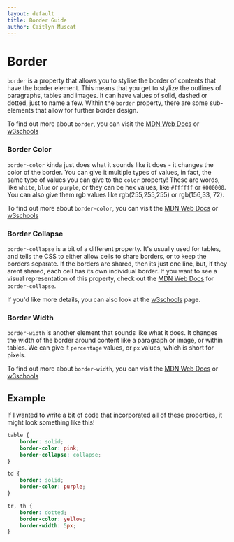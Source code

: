 ```yaml
--- 
layout: default
title: Border Guide
author: Caitlyn Muscat
---
```


# Border

`border` is a property that allows you to stylise the border of contents that have the border element. This means that you get to stylize the outlines of paragraphs, tables and images. It can have values of solid, dashed or dotted, just to name a few. Within the `border` property, there are some sub-elements that allow for further border design.

To find out more about `border`, you can visit the [MDN Web Docs](https://developer.mozilla.org/en-US/docs/Web/CSS/border) or [w3schools](https://www.w3schools.com/css/css_border.asp)

### Border Color 

`border-color` kinda just does what it sounds like it does - it changes the color of the border. You can give it multiple types of values, in fact, the same type of values you can give to the `color` property! These are words, like `white`, `blue` or `purple`, or they can be hex values, like `#ffffff` or `#000000`. You can also give them rgb values like rgb(255,255,255) or rgb(156,33, 72). 

To find out more about `border-color`, you can visit the [MDN Web Docs](https://developer.mozilla.org/en-US/docs/Web/CSS/border-color) or [w3schools](https://www.w3schools.com/css/css_border_color.asp)

### Border Collapse

`border-collapse` is a bit of a different property. It's usually used for tables, and tells the CSS to either allow cells to share borders, or to keep the borders separate. If the borders are shared, then its just one line, but, if they arent shared, each cell has its own individual border. If you want to see a visual representation of this property, check out the [MDN Web Docs](https://developer.mozilla.org/en-US/docs/Web/CSS/border-collapse) for `border-collapse`. 

If you'd like more details, you can also look at the [w3schools](https://www.w3schools.com/cssref/pr_border-collapse.php) page. 

### Border Width 

`border-width` is another element that sounds like what it does. It changes the width of the border around content like a paragraph or image, or within tables. We can give it `percentage` values, or `px` values, which is short for pixels. 

To find out more about `border-width`, you can visit the [MDN Web Docs](https://developer.mozilla.org/en-US/docs/Web/CSS/border-width) or [w3schools](https://www.w3schools.com/cssref/pr_border-width.php)

## Example

If I wanted to write a bit of code that incorporated all of these properties, it might look something like this! 

```css
table {
    border: solid; 
    border-color: pink; 
    border-collapse: collapse; 
}

td {
    border: solid; 
    border-color: purple; 
}

tr, th {
    border: dotted; 
    border-color: yellow; 
    border-width: 5px; 
}
```



